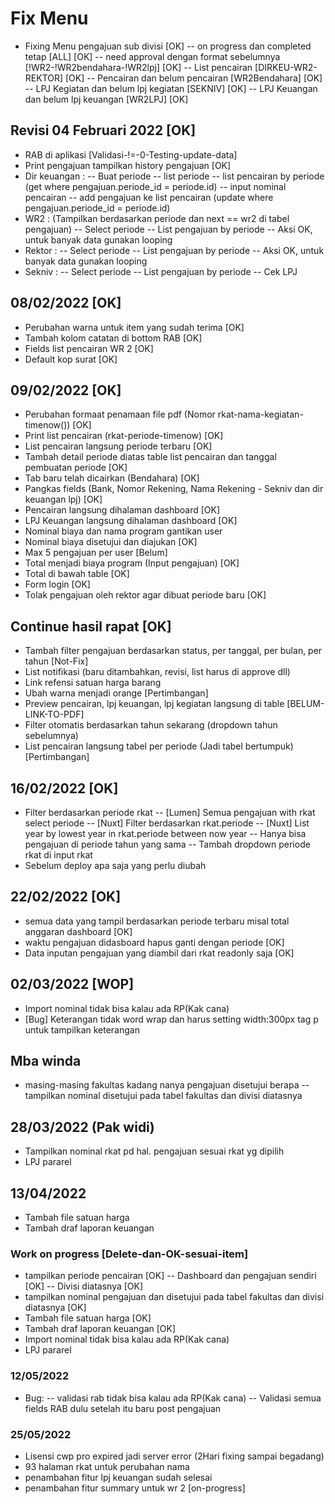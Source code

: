# Fix Menu

- Fixing Menu pengajuan sub divisi [OK]
  -- on progress dan completed tetap [ALL] [OK]
  -- need approval dengan format sebelumnya [!WR2-!WR2bendahara-!WR2lpj] [OK]
  -- List pencairan [DIRKEU-WR2-REKTOR] [OK]
  -- Pencairan dan belum pencairan [WR2Bendahara] [OK]
  -- LPJ Kegiatan dan belum lpj kegiatan [SEKNIV] [OK]
  -- LPJ Keuangan dan belum lpj keuangan [WR2LPJ] [OK]

## Revisi 04 Februari 2022 [OK]

- RAB di aplikasi [Validasi-!=-0-Testing-update-data]
- Print pengajuan tampilkan history pengajuan [OK]
- Dir keuangan :
  -- Buat periode
  -- list periode
  -- list pencairan by periode (get where pengajuan.periode_id = periode.id)
  -- input nominal pencairan
  -- add pengajuan ke list pencairan (update where pengajuan.periode_id = periode.id)
- WR2 : (Tampilkan berdasarkan periode dan next == wr2 di tabel pengajuan)
  -- Select periode
  -- List pengajuan by periode
  -- Aksi OK, untuk banyak data gunakan looping
- Rektor :
  -- Select periode
  -- List pengajuan by periode
  -- Aksi OK, untuk banyak data gunakan looping
- Sekniv :
  -- Select periode
  -- List pengajuan by periode
  -- Cek LPJ

## 08/02/2022 [OK]

- Perubahan warna untuk item yang sudah terima [OK]
- Tambah kolom catatan di bottom RAB [OK]
- Fields list pencairan WR 2 [OK]
- Default kop surat [OK]

## 09/02/2022 [OK]

- Perubahan formaat penamaan file pdf (Nomor rkat-nama-kegiatan-timenow()) [OK]
- Print list pencairan (rkat-periode-timenow) [OK]
- List pencairan langsung periode terbaru [OK]
- Tambah detail periode diatas table list pencairan dan tanggal pembuatan periode [OK]
- Tab baru telah dicairkan (Bendahara) [OK]
- Pangkas fields (Bank, Nomor Rekening, Nama Rekening - Sekniv dan dir keuangan lpj) [OK]
- Pencairan langsung dihalaman dashboard [OK]
- LPJ Keuangan langsung dihalaman dashboard [OK]
- Nominal biaya dan nama program gantikan user
- Nominal biaya disetujui dan diajukan [OK]
- Max 5 pengajuan per user [Belum]
- Total menjadi biaya program (Input pengajuan) [OK]
- Total di bawah table [OK]
- Form login [OK]
- Tolak pengajuan oleh rektor agar dibuat periode baru [OK]

## Continue hasil rapat [OK]

- Tambah filter pengajuan berdasarkan status, per tanggal, per bulan, per tahun [Not-Fix]
- List notifikasi (baru ditambahkan, revisi, list harus di approve dll)
- Link refensi satuan harga barang
- Ubah warna menjadi orange [Pertimbangan]
- Preview pencairan, lpj keuangan, lpj kegiatan langsung di table [BELUM-LINK-TO-PDF]
- Filter otomatis berdasarkan tahun sekarang (dropdown tahun sebelumnya)
- List pencairan langsung tabel per periode (Jadi tabel bertumpuk) [Pertimbangan]

## 16/02/2022 [OK]

- Filter berdasarkan periode rkat
  -- [Lumen] Semua pengajuan with rkat select periode
  -- [Nuxt] Filter berdasarkan rkat.periode
  -- [Nuxt] List year by lowest year in rkat.periode between now year
  -- Hanya bisa pengajuan di periode tahun yang sama
  -- Tambah dropdown periode rkat di input rkat
- Sebelum deploy apa saja yang perlu diubah

## 22/02/2022 [OK]

- semua data yang tampil berdasarkan periode terbaru misal total anggaran dashboard [OK]
- waktu pengajuan didasboard hapus ganti dengan periode [OK]
- Data inputan pengajuan yang diambil dari rkat readonly saja [OK]

## 02/03/2022 [WOP]

- Import nominal tidak bisa kalau ada RP(Kak cana)
- [Bug] Keterangan tidak word wrap dan harus setting width:300px tag p untuk tampilkan keterangan

## Mba winda

- masing-masing fakultas kadang nanya pengajuan disetujui berapa
  -- tampilkan nominal disetujui pada tabel fakultas dan divisi diatasnya

## 28/03/2022 (Pak widi)

- Tampilkan nominal rkat pd hal. pengajuan sesuai rkat yg dipilih
- LPJ pararel

## 13/04/2022

- Tambah file satuan harga
- Tambah draf laporan keuangan

### Work on progress [Delete-dan-OK-sesuai-item]

- tampilkan periode pencairan [OK]
  -- Dashboard dan pengajuan sendiri [OK]
  -- Divisi diatasnya [OK]
- tampilkan nominal pengajuan dan disetujui pada tabel fakultas dan divisi diatasnya [OK]
- Tambah file satuan harga [OK]
- Tambah draf laporan keuangan [OK]
- Import nominal tidak bisa kalau ada RP(Kak cana)
- LPJ pararel

### 12/05/2022

- Bug:
  -- validasi rab tidak bisa kalau ada RP(Kak cana)
  -- Validasi semua fields RAB dulu setelah itu baru post pengajuan

### 25/05/2022

- Lisensi cwp pro expired jadi server error (2Hari fixing sampai begadang)
- 93 halaman rkat untuk perubahan nama
- penambahan fitur lpj keuangan sudah selesai
- penambahan fitur summary untuk wr 2 [on-progress]
